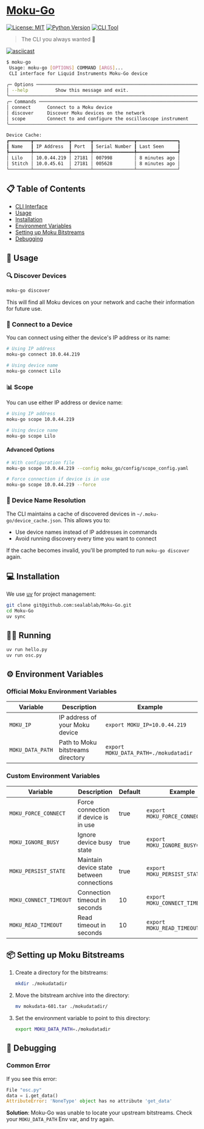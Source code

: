 # [Moku-Go](https://github.com/sealablab/Moku-Go)


[![License: MIT](https://img.shields.io/badge/License-MIT-yellow.svg)](https://opensource.org/licenses/MIT)
[![Python Version](https://img.shields.io/badge/python-3.8%2B-blue.svg)](https://www.python.org/downloads/)
[![CLI Tool](https://img.shields.io/badge/CLI-Tool-green.svg)](https://github.com/sealablab/Moku-Go)

> The CLI you always wanted 🚀

[![asciicast](https://asciinema.org/a/ktQVg6EboUtowrreHyv1I8SeL.svg?poster=npt:3.0)](https://asciinema.org/a/ktQVg6EboUtowrreHyv1I8SeL)

```bash
$ moku-go
 Usage: moku-go [OPTIONS] COMMAND [ARGS]...                                           
 CLI interface for Liquid Instruments Moku-Go device                                  
                                                                                      
╭─ Options ──────────────────────────────────────────────────────────────────────────╮
│ --help          Show this message and exit.                                        │
╰────────────────────────────────────────────────────────────────────────────────────╯
╭─ Commands ─────────────────────────────────────────────────────────────────────────╮
│ connect      Connect to a Moku device                                              │
│ discover     Discover Moku devices on the network                                  │
│ scope        Connect to and configure the oscilloscope instrument                  │
╰────────────────────────────────────────────────────────────────────────────────────╯

Device Cache:
┏━━━━━━━━┳━━━━━━━━━━━━━┳━━━━━━━┳━━━━━━━━━━━━━━━┳━━━━━━━━━━━━━━━┓
┃ Name   ┃ IP Address  ┃ Port  ┃ Serial Number ┃ Last Seen     ┃
┡━━━━━━━━╇━━━━━━━━━━━━━╇━━━━━━━╇━━━━━━━━━━━━━━━╇━━━━━━━━━━━━━━━┩
│ Lilo   │ 10.0.44.219 │ 27181 │ 007998        │ 8 minutes ago │
│ Stitch │ 10.0.45.61  │ 27181 │ 005628        │ 8 minutes ago │
└────────┴─────────────┴───────┴───────────────┴───────────────┘
```

## 📋 Table of Contents
- [CLI Interface](#cli-interface)
- [Usage](#usage)
- [Installation](#installation)
- [Environment Variables](#environment-variables)
- [Setting up Moku Bitstreams](#setting-up-moku-bitstreams)
- [Debugging](#debugging)


## 🚀 Usage

### 🔍 Discover Devices
```bash
moku-go discover
```
This will find all Moku devices on your network and cache their information for future use.

### 🔌 Connect to a Device
You can connect using either the device's IP address or its name:
```bash
# Using IP address
moku-go connect 10.0.44.219

# Using device name
moku-go connect Lilo
```

### 📊 Scope
You can use either IP address or device name:
```bash
# Using IP address
moku-go scope 10.0.44.219

# Using device name
moku-go scope Lilo
```

#### Advanced Options
```bash
# With configuration file
moku-go scope 10.0.44.219 --config moku_go/config/scope_config.yaml

# Force connection if device is in use
moku-go scope 10.0.44.219 --force
```

### 💾 Device Name Resolution
The CLI maintains a cache of discovered devices in `~/.moku-go/device_cache.json`. This allows you to:
- Use device names instead of IP addresses in commands
- Avoid running discovery every time you want to connect

If the cache becomes invalid, you'll be prompted to run `moku-go discover` again.

## 💻 Installation
We use [uv](https://docs.astral.sh/uv/) for project management:
```bash
git clone git@github.com:sealablab/Moku-Go.git
cd Moku-Go
uv sync
```

## 🏃‍♂️ Running
```bash
uv run hello.py
uv run osc.py
```

## ⚙️ Environment Variables

### Official Moku Environment Variables

| Variable | Description | Example |
|----------|-------------|---------|
| `MOKU_IP` | IP address of your Moku device | `export MOKU_IP=10.0.44.219` |
| `MOKU_DATA_PATH` | Path to Moku bitstreams directory | `export MOKU_DATA_PATH=./mokudatadir` |

### Custom Environment Variables

| Variable | Description | Default | Example |
|----------|-------------|---------|---------|
| `MOKU_FORCE_CONNECT` | Force connection if device is in use | true | `export MOKU_FORCE_CONNECT=true` |
| `MOKU_IGNORE_BUSY` | Ignore device busy state | true | `export MOKU_IGNORE_BUSY=true` |
| `MOKU_PERSIST_STATE` | Maintain device state between connections | true | `export MOKU_PERSIST_STATE=true` |
| `MOKU_CONNECT_TIMEOUT` | Connection timeout in seconds | 10 | `export MOKU_CONNECT_TIMEOUT=10` |
| `MOKU_READ_TIMEOUT` | Read timeout in seconds | 10 | `export MOKU_READ_TIMEOUT=10` |

## 📦 Setting up Moku Bitstreams

1. Create a directory for the bitstreams:
   ```bash
   mkdir ./mokudatadir
   ```

2. Move the bitstream archive into the directory:
   ```bash
   mv mokudata-601.tar ./mokudatadir/
   ```

3. Set the environment variable to point to this directory:
   ```bash
   export MOKU_DATA_PATH=./mokudatadir
   ```

## 🐛 Debugging

### Common Error
If you see this error:
```python
File "osc.py"
data = i.get_data()
AttributeError: 'NoneType' object has no attribute 'get_data'
```

**Solution**: Moku-Go was unable to locate your upstream bitstreams. 
Check your `MOKU_DATA_PATH` Env var, and try again.
